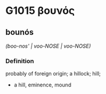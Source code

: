 # G1015 βουνός

## bounós

_(boo-nos' | voo-NOSE | voo-NOSE)_

### Definition

probably of foreign origin; a hillock; hill; 

- a hill, eminence, mound
